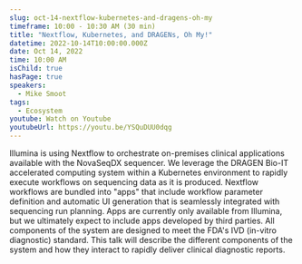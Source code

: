 ```yaml
---
slug: oct-14-nextflow-kubernetes-and-dragens-oh-my
timeframe: 10:00 - 10:30 AM (30 min)
title: "Nextflow, Kubernetes, and DRAGENs, Oh My!"
datetime: 2022-10-14T10:00:00.000Z
date: Oct 14, 2022
time: 10:00 AM
isChild: true
hasPage: true
speakers:
  - Mike Smoot
tags:
  - Ecosystem
youtube: Watch on Youtube
youtubeUrl: https://youtu.be/YSQuDUU0dqg
---
```

Illumina is using Nextflow to orchestrate on-premises clinical applications available with the NovaSeqDX sequencer. We leverage the DRAGEN Bio-IT accelerated computing system within a Kubernetes environment to rapidly execute workflows on sequencing data as it is produced. Nextflow workflows are bundled into "apps" that include workflow parameter definition and automatic UI generation that is seamlessly integrated with sequencing run planning. Apps are currently only available from Illumina, but we ultimately expect to include apps developed by third parties. All components of the system are designed to meet the FDA's IVD (in-vitro diagnostic) standard. This talk will describe the different components of the system and how they interact to rapidly deliver clinical diagnostic reports.
